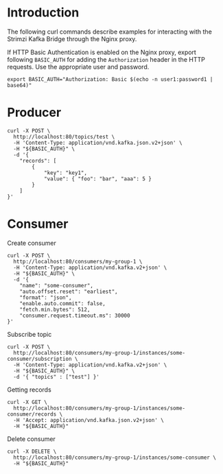 # Introduction

The following curl commands describe examples for interacting with the Strimzi Kafka Bridge through the Nginx proxy.

If HTTP Basic Authentication is enabled on the Nginx proxy, export following `BASIC_AUTH` for adding the `Authorization` header in the HTTP requests.
Use the appropriate user and password.

```shell
export BASIC_AUTH="Authorization: Basic $(echo -n user1:password1 | base64)"
```

# Producer

```shell
curl -X POST \
  http://localhost:80/topics/test \
  -H 'Content-Type: application/vnd.kafka.json.v2+json' \
  -H "${BASIC_AUTH}" \
  -d '{
	"records": [
		{
			"key": "key1",
			"value": { "foo": "bar", "aaa": 5 }
		}
	]
}'
```

# Consumer

Create consumer

```shell
curl -X POST \
  http://localhost:80/consumers/my-group-1 \
  -H 'Content-Type: application/vnd.kafka.v2+json' \
  -H "${BASIC_AUTH}" \
  -d '{
	"name": "some-consumer",
	"auto.offset.reset": "earliest",
	"format": "json",
	"enable.auto.commit": false,
	"fetch.min.bytes": 512,
	"consumer.request.timeout.ms": 30000
}'
```

Subscribe topic

```shell
curl -X POST \
  http://localhost:80/consumers/my-group-1/instances/some-consumer/subscription \
  -H 'Content-Type: application/vnd.kafka.v2+json' \
  -H "${BASIC_AUTH}" \
  -d '{ "topics" : ["test"] }'
```

Getting records

```shell
curl -X GET \
  http://localhost:80/consumers/my-group-1/instances/some-consumer/records \
  -H 'Accept: application/vnd.kafka.json.v2+json' \
  -H "${BASIC_AUTH}"
```

Delete consumer

```shell
curl -X DELETE \
  http://localhost:80/consumers/my-group-1/instances/some-consumer \
  -H "${BASIC_AUTH}"
```